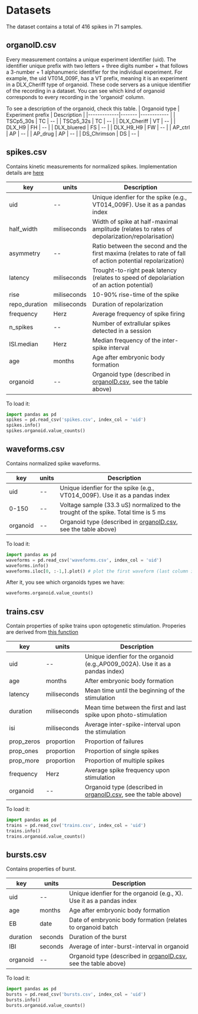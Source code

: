 # Datasets

The dataset contains a total of 416 spikes in 71 samples.


## organoID.csv

Every measurement contains a unique experiment identifier (uid). The identifier unique prefix with two letters + three digits number + that follows a 3-number + 1 alphanumeric identifier for the individual experiment. For example, the uid VT014_009F, has a VT prefix, meaning it is an experiment in a DLX_Cheriff type of organoid. These code servers as a unique identifier of the recording in a dataset. You can see which kind of organoid corresponds to every recording in the 'organoid' column.

To see a description of the organoid, check this table.
| Organoid type    | Experiment prefix | Description |
|-------------|------- |------------ |
| TSCp5_30s   | TC     | -- |
| TSCp5_32s   | TC     | -- |
| DLX_Cheriff | VT     | -- |
| DLX_H9      | FH     | -- |
| DLX_bluered | FS     | -- |
| DLX_H9_H9   | FW     | -- |
| AP_ctrl     | AP     | -- |
| AP_drug     | AP     | -- |
| DS_Chrimson | DS     | -- |


## spikes.csv

Contains kinetic measurements for normalized spikes. Implementation details are [here]( https://github.com/JoseGuzman/minibrain/blob/7a5c6d4f8413b39490bfa370a13cff7c25c2a8f9/minibrain/loader.py#L30)

| key        | units  | Description |
|------------|--------|------------ |
| uid        | --     | Unique idenfier for the spike (e.g., VT014_009F). Use it as a pandas index |
| half_width | miliseconds     | Width of spike at half-maximal amplitude (relates to rates of depolarization/repolarisation)                  |
| asymmetry  | --     | Ratio between the second and the first maxima (relates to rate of fall of action potential repolarization)    |
| latency    | miliseconds     | Trought-to-right peak latency (relates to speed of depolariation of an action potential)                   |
| rise       | miliseconds     | 10-90% rise-time of the spike  |
| repo_duration    | miliseconds     | Duration of repolarization 
| frequency  | Herz     |Average frequency of spike firing                 |
| n_spikes   | --     |Number of extrallular spikes detected in a session            |
| ISI.median | Herz     |Median frequency of the inter-spike interval      |
| age        | months | Age after embryonic body formation                   |
| organoid   | --     | Organoid type (described in [organoID.csv](https://github.com/JoseGuzman/minibrain/blob/master/DataSets/organoID.csv), see the table above)                                |


To load it:
```python
import pandas as pd
spikes = pd.read_csv('spikes.csv', index_col = 'uid')
spikes.info()
spikes.organoid.value_counts()
```
## waveforms.csv

Contains normalized spike waveforms. 

| key        | units  | Description |
|------------|--------|------------ |
| uid        | --     | Unique idenfier for the spike (e.g., VT014_009F). Use it as a pandas index |
| 0-150      | --     | Voltage sample (33.3 uS) normalized to the trought of the spike. Total time is 5 ms |
| organoid   | --     | Organoid type (described in [organoID.csv](https://github.com/JoseGuzman/minibrain/blob/master/DataSets/organoID.csv), see the table above)                             |

To load it:

```python
import pandas as pd
waveforms = pd.read_csv('waveforms.csv', index_col = 'uid')
waveforms.info()
waveforms.iloc[0, :-1,].plot() # plot the first waveform (last column is organoid)

```
After it, you see which organoids types we have:
```python
waveforms.organoid.value_counts()
```

## trains.csv

Contain properties of spike trains upon optogenetic stimulation. Properies are derived from [this function](https://github.com/JoseGuzman/minibrain/blob/753458042d0a2e9ff52592f3578cdc0d32b77be9/minibrain/spikes.py#L118)

| key        | units  | Description |
|------------|--------|------------ |
| uid        | --     | Unique idenfier for the organoid (e.g.,AP009_002A). Use it as a pandas index) |
| age        | months | After embryonic body formation                   |
| latency    | miliseconds     | Mean time until the beginning of the stimulation |
| duration   | miliseconds     | Mean time between the first and last spike upon photo-stimulation|
| isi        | miliseconds     | Average inter-spike-interval upon the stimulation |
| prop_zeros | proportion  | Proportion of failures |
| prop_ones  | proportion  | Proportion of single spikes |
| prop_more  | proportion  | Proportion of multiple spikes |
| frequency  | Herz     | Average spike frequency upon stimulation |
| organoid   | --     | Organoid type (described in [organoID.csv](https://github.com/JoseGuzman/minibrain/blob/master/DataSets/organoID.csv), see the table above)                                    |

To load it:
```python
import pandas as pd
trains = pd.read_csv('trains.csv', index_col = 'uid')
trains.info()
trains.organoid.value_counts()
```


## bursts.csv

Contains properties of burst.

| key        | units  | Description |
|------------|--------|------------ |
| uid        | --     | Unique idenfier for the organoid (e.g., X). Use it as a pandas index |
| age        | months | Age after embryonic body formation                   |
| EB         | date   | Date of embryonic body formation (relates to organoid batch |
| duration   | seconds    | Duration of the burst |
| IBI        | seconds    | Average of inter-burst-interval in organoid |
| organoid   | --     | Organoid type (described in [organoID.csv](https://github.com/JoseGuzman/minibrain/blob/master/DataSets/organoID.csv), see the table above)                                   |

To load it:
```python
import pandas as pd
bursts = pd.read_csv('bursts.csv', index_col = 'uid')
bursts.info()
bursts.organoid.value_counts()
```
